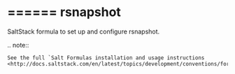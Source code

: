 ======
rsnapshot
======

SaltStack formula to set up and configure rsnapshot.

.. note::

    See the full `Salt Formulas installation and usage instructions
    <http://docs.saltstack.com/en/latest/topics/development/conventions/formulas.html>`_.